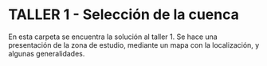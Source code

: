 # TALLER 1 - Selección de la cuenca

En esta carpeta se encuentra la solución al taller 1. Se hace una presentación de la zona de estudio, mediante un mapa con la localización, y algunas generalidades.

